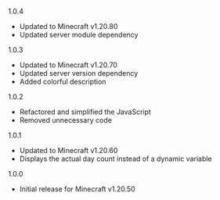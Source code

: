1.0.4
- Updated to Minecraft v1.20.80
- Updated server module dependency

1.0.3
- Updated to Minecraft v1.20.70
- Updated server version dependency
- Added colorful description

1.0.2
- Refactored and simplified the JavaScript
- Removed unnecessary code

1.0.1
- Updated to Minecraft v1.20.60
- Displays the actual day count instead of a dynamic variable

1.0.0
- Initial release for Minecraft v1.20.50